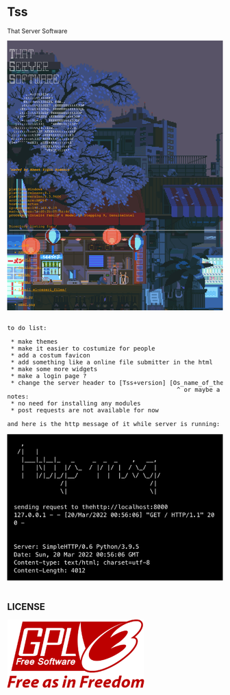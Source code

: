 # Tss
That Server Software

<img src='https://github.com/Aydeniztr/tss/blob/main/F23A18A9-314E-4E46-81C6-F22CC3CBC51C.jpeg?raw=true'>

<pre>

to do list:

 * make themes
 * make it easier to costumize for people
 * add a costum favicon
 * add something like a online file submitter in the html
 * make some more widgets
 * make a login page ?
 * change the server header to [Tss+version] [Os_name_of_the_server]
                                               ^ or maybe a random generated name
notes:
 * no need for installing any modules
 * post requests are not available for now
 
and here is the http message of it while server is running:

<img src='https://github.com/Aydeniztr/tss/blob/main/E18D268E-9E15-40E9-82F5-D4C36E5461D5.jpeg?raw=true'>

</pre>

## LICENSE

<img src="https://github.com/Aydeniztr/Aydeniztr/blob/main/B7A06C30-FE7A-4C37-94AF-B8626D71BA75.png?raw=true" alt="LICENSE" height="159" width="320">
